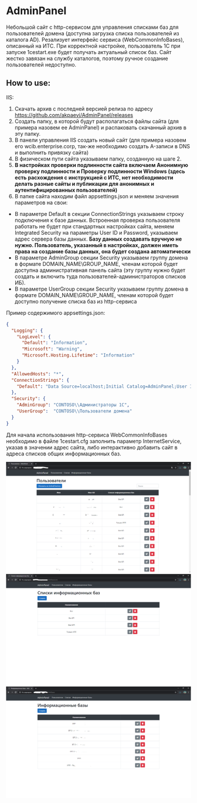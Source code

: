 # AdminPanel

Небольшой сайт с http-сервисом для управления списками баз для пользователей домена (доступна загрузка списка пользователей из каталога AD). Резализует интерфейс сервиса (WebCommonInfoBases), описанный на ИТС. При корректной настройке, пользователь 1С при запуске 1cestart.exe будет получать актуальный список баз. Сайт жестко завязан на службу каталогов, поэтому ручное создание пользователей недоступно.

<h2>How to use:</h2>

IIS:
1. Скачать архив с последней версией релиза по адресу https://github.com/akpaevj/AdminPanel/releases
2. Создать папку, в которой будут располагаться файлы сайта (для примера назовем ее AdminPanel) и распаковать скачанный архив в эту папку.
3. В панели управления IIS создать новый сайт (для примера назовем его wcib.enterprise.corp, так-же необходимо создать A-записи в DNS и выполнить привязку сайта)
4. В физическом пути сайта указываем папку, созданную на шаге 2.
5. <b>В настройках проверки подлинности сайта включаем Анонимную проверку подлинности и Проверку подлинности Windows (здесь есть расхождения с инструкцией с ИТС, нет необходимости делать разные сайты и публикации для анонимных и аутентифицированных пользователей)</b>
6. В папке сайта находим файл appsettings.json и меняем значения параметров на свои:
  - В параметре Default в секции ConnectionStrings указываем строку подключения к базе данных. Встроенная проверка пользователя работать не будет при стандартных настройках сайта, меняем Integrated Security на параметры User ID и Password, указываем адрес сервера базы данных. <b>Базу данных создавать вручную не нужно. Пользователь, указанный в настройках, должен иметь права на создание базы данных, она будет создана автоматически</b>
  - В параметре AdminGroup секции Security указываем группу домена в формате DOMAIN_NAME\\GROUP_NAME, членам которой будет доступна административная панель сайта (эту группу нужно будет создать и включить туда пользователей-администраторов списков ИБ).
  - В параметре UserGroup секции Security указываем группу домена в формате DOMAIN_NAME\\GROUP_NAME, членам которой будет доступно получение списка баз из http-сервиса

Пример содержимого appsettings.json:

``` json
{
  "Logging": {
    "LogLevel": {
      "Default": "Information",
      "Microsoft": "Warning",
      "Microsoft.Hosting.Lifetime": "Information"
    }
  },
  "AllowedHosts": "*",
  "ConnectionStrings": {
    "Default": "Data Source=localhost;Initial Catalog=AdminPanel;User ID=username;Password=12345;"
  },
  "Security": {
    "AdminGroup": "CONTOSO\\Администраторы 1С",
    "UserGroup":  "CONTOSO\\Пользователи домена"
  }
}
```

Для начала использования http-сервиса WebCommonInfoBases необходимо в файле 1cestart.cfg заполнить параметр InternetService, указав в значении адрес сайта, либо интерактивно добавить сайт в адреса списков общих информационных баз.

![Alt text](/Users.png)
![Alt text](/InfoBasesLists.png)
![Alt text](/InfoBases.png)
